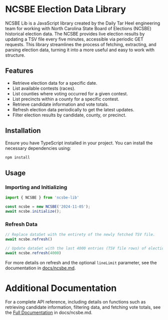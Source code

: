 # NCSBE Election Data Library

NCSBE Lib is a JavaScript library created by the Daily Tar Heel engineering team for working with North Carolina State Board of Elections (NCSBE) historical election data. The NCSBE provides live election results by updating a TSV file every five minutes, accessible via periodic GET requests. This library streamlines the process of fetching, extracting, and parsing election data, turning it into a more useful and easy to work with structure.

## Features
- Retrieve election data for a specific date.
- List available contests (races).
- List counties where voting occurred for a given contest.
- List precincts within a county for a specific contest.
- Retrieve candidate information and vote totals.
- Refresh election data periodically to get the latest updates.
- Filter election results by candidate, county, or precinct.

## Installation
Ensure you have TypeScript installed in your project. You can install the necessary dependencies using:
```sh
npm install
```

## Usage
### Importing and Initializing
```ts
import { NCSBE } from 'ncsbe-lib'

const ncsbe = new NCSBE('2024-11-05');
await ncsbe.initialize();
```
### Refresh Data
```ts
// Replace dataSet with the entirety of the newly fetched TSV file.
await ncsbe.refresh()

// Update dataSet with the last 4000 entries (TSV file rows) of election data from NCSBE (more efficient).
await ncsbe.refresh(4000)
```
For more details on refresh and the optional `lineLimit` parameter, see the documentation in [docs/ncsbe.md](docs/ncsbe.md).

# Additional Documentation
For a complete API reference, including details on functions such as retrieving candidate information, filtering data, and fetching vote totals, see the [Full Documentation](docs/ncsbe.md) in docs/ncsbe.md.
